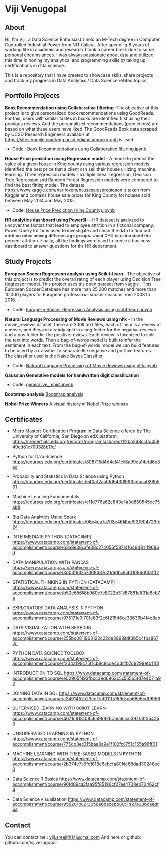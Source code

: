# Viji Venugopal #

## About ##

Hi, I'm Viji, a Data Science Enthusiast. I hold an M-Tech degree in Computer Controlled Industrial Power from NIT Calicut.
After spending 8 years of working life in academia and research, I took a career break due to some personal circumstances. I was always
passionate about data and utilized this time in honing my analytical and programming skills by taking up certifications in data science.

This is a repository that I have created to showcase skills, share projects and track my progress in Data Analytics / Data Science related topics.

## Portfolio Projects ##
**Book Recommendation using Collaborative filtering** -The objective of this project is to give personalized book recommendations using GoodReads. For this, users with similar tastes in books are identified first using their previous reviews. And the personalized recommendations (predictions) are based on what these users have liked. The GoodReads Book data scraped by UCSD Research Engineers available at https://sites.google.com/eng.ucsd.edu/ucsdbookgraph is used.
* Code : [Book Recommendations using Collaborative filtering.ipynb](https://github.com/vijivenugopal/Book-Recommendations-using-Collaborative-filtering)

**House Price prediction using Regression model** - A model to predict the value of a given house in King county using various regression models. Identified the best price that a client can sell their house utilizing machine learning. Three regression models - multiple linear regression, Decision Tree Regression and Random Forest Regression models were compared to find the best fitting model. The dataset https://www.kaggle.com/harlfoxem/housesalesprediction is taken from Kaggle and contains house sale prices for King County for houses sold between May 2014 and May 2015.
* Code: [House Price Prediction (King County).ipynb](https://github.com/vijivenugopal/Regression-model_-House-Price-Prediction)

**HR analytics dashboard using PowerBI:** - HR dataset is analyzed to uncover the factors that lead to employee attrition in a fictional company. Power Query Editor is used to investigate and clean the data to find out attrition rates among different age groups. Used DAX to understand the percent attrition. Finally, all the findings were used to create a business dashboard to answer questions for the HR department.



## Study Projects ##
**European Soccer Regression analysis using Scikit-learn** - The objective of this project is to predict the overall rating of each player using Decision Tree Regressor model. This project uses the open dataset from Kaggle . This European Soccer Database has more than 25,000 matches and more than 10,000 players for European professional soccer seasons from 2008 to 2016.
* Code: [European Soccer Regression Analysis using scikit-learn.ipynb](https://github.com/vijivenugopal/European-Soccer-Regression-Analysis-using-scikit-learn)

**Natural Language Processing of Movie Reviews using nltk** - In the movie_reviews dataset, there are 2000 text files, each of them is a review of a movie, and they are already split in a neg folder for the negative reviews and a pos folder for the positive reviews. Each review is tokenized to split the text into words. Then a bag-of-words model is built to infer the sentiment in each text .From the bag-of-words model we can build features to be used by a classifier to separate the negative and positive features. The classifier used is the Naive Bayes Classifier.
* Code: [Natural Language Processing of Movie Reviews using nltk.ipynb](https://github.com/vijivenugopal/Natural-Language-Processing-of-Movie-Reviews-using-nltk)

**Gaussian Generative models for handwritten digit classification**
* Code: [generative_mnist.ipynb](https://github.com/vijivenugopal/Gaussian-generative-models-for-handwritten-digit-classification)

**Bootstrap analysis**
[Bootstrap analysis](https://github.com/vijivenugopal/Bootstrap-analysis-of-Semmelweis-handwashing-data)

**Nobel Prize Winners**
[A visual history of Nobel Prize winners](https://github.com/vijivenugopal/A-visual-history-of-Nobel-Prize-winners)


## Certificates ##

- Micro Masters Certification Program in Data Science offered by The University of California, San Diego on edX platform. https://credentials.edx.org/records/programs/shared/1f2ba248cc0c45849ed81e700328b11c/

- Python for Data Science https://courses.edx.org/certificates/808715d4d4cf41e58a99ea14efd6e3ac

- Probability and Statistics in Data Science using Python https://courses.edx.org/certificates/e40a12aa0fd643f099ffcebaa039b561

- Machine Learning Fundamentals https://courses.edx.org/certificates/c11d776a62c843c4a3d850545cc75ab8

- Big Data Analytics Using Spark
https://courses.edx.org/certificates/06c4ea7a793c46f4bc6f3f904729fe24

- INTERMEDIATE PYTHON (DATACAMP)
https://www.datacamp.com/statement-of-accomplishment/course/63a8e38cafe08c274056f58714f6494811f9686d

- DATA MANIPULATION WITH PANDAS
https://www.datacamp.com/statement-of-accomplishment/course/3d03f93857368637c21de1bc65b110866f3a1ff2

- STATISTICAL THINKING IN PYTHON (DATACAMP)
https://www.datacamp.com/statement-of-accomplishment/course/b50e65658b960c7e8722b31d67881cff31e8cb7a

- EXPLORATORY DATA ANALYSIS IN PYTHON
https://www.datacamp.com/statement-of-accomplishment/course/975171c0f701e83f2c6f21546de33636b4f4c8ab

- DATA VISUALIZATION WITH SEABORN
https://www.datacamp.com/statement-of-accomplishment/course/255bc0811963122c22de39988df3b5c4fba8672c

- PYTHON DATA SCIENCE TOOLBOX
https://www.datacamp.com/statement-of-accomplishment/course/f234a199475f1cb8c8cce4d3bfb7d9299efb11f3

- INTRODUCTION TO SQL
https://www.datacamp.com/statement-of-accomplishment/course/e02905f493fbcc39d6863c5c555b5fd7e4071a92

- JOINING DATA IN SQL
https://www.datacamp.com/statement-of-accomplishment/course/c2491452b23cef7cf011f5169c5cb66e6cdf9956

- SUPERVISED LEARNING WITH SCIKIT-LEARN
https://www.datacamp.com/statement-of-accomplishment/course/4671c918c0856a99926c1ea90cc3971aff354253

- UNSUPERVISED LEARNING IN PYTHON
https://www.datacamp.com/statement-of-accomplishment/course/775db3ed315baa8a9e1f103fc0751c155a96ff01

- MACHINE LEARNING WITH TREE-BASED MODELS IN PYTHON
https://www.datacamp.com/statement-of-accomplishment/course/2b374e7b9fc1818c6ebcfa80fde68dad30248ec0


- Data Science R Basics https://www.datacamp.com/statement-of-accomplishment/course/96fd09ca3faa95f85196cf27ed4708eb73462cf4 

-	Data Science Visualization  https://www.datacamp.com/statement-of-accomplishment/course/955201b8213658a6baceb58051427a936caedf6a


## Contact ##
You can contact me : viji.sreejith14@gmal.com
And here on github: github.com/vijivenugopal

<!---
vijivenugopal/vijivenugopal is a ✨ special ✨ repository because its `README.md` (this file) appears on your GitHub profile.
You can click the Preview link to take a look at your changes.
--->
